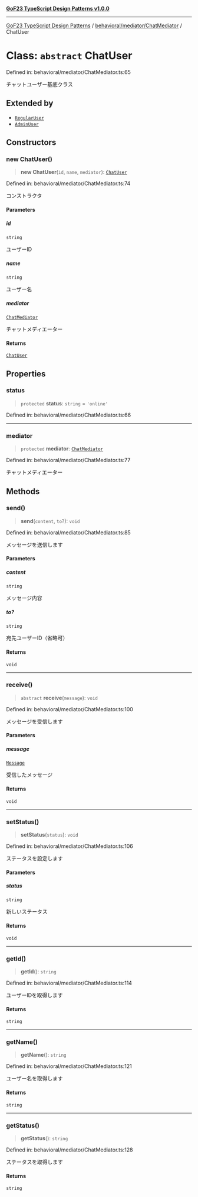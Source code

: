 [**GoF23 TypeScript Design Patterns v1.0.0**](../../../../README.md)

***

[GoF23 TypeScript Design Patterns](../../../../README.md) / [behavioral/mediator/ChatMediator](../README.md) / ChatUser

# Class: `abstract` ChatUser

Defined in: behavioral/mediator/ChatMediator.ts:65

チャットユーザー基底クラス

## Extended by

- [`RegularUser`](../../ChatUsers/classes/RegularUser.md)
- [`AdminUser`](../../ChatUsers/classes/AdminUser.md)

## Constructors

### new ChatUser()

> **new ChatUser**(`id`, `name`, `mediator`): [`ChatUser`](ChatUser.md)

Defined in: behavioral/mediator/ChatMediator.ts:74

コンストラクタ

#### Parameters

##### id

`string`

ユーザーID

##### name

`string`

ユーザー名

##### mediator

[`ChatMediator`](../interfaces/ChatMediator.md)

チャットメディエーター

#### Returns

[`ChatUser`](ChatUser.md)

## Properties

### status

> `protected` **status**: `string` = `'online'`

Defined in: behavioral/mediator/ChatMediator.ts:66

***

### mediator

> `protected` **mediator**: [`ChatMediator`](../interfaces/ChatMediator.md)

Defined in: behavioral/mediator/ChatMediator.ts:77

チャットメディエーター

## Methods

### send()

> **send**(`content`, `to`?): `void`

Defined in: behavioral/mediator/ChatMediator.ts:85

メッセージを送信します

#### Parameters

##### content

`string`

メッセージ内容

##### to?

`string`

宛先ユーザーID（省略可）

#### Returns

`void`

***

### receive()

> `abstract` **receive**(`message`): `void`

Defined in: behavioral/mediator/ChatMediator.ts:100

メッセージを受信します

#### Parameters

##### message

[`Message`](../interfaces/Message.md)

受信したメッセージ

#### Returns

`void`

***

### setStatus()

> **setStatus**(`status`): `void`

Defined in: behavioral/mediator/ChatMediator.ts:106

ステータスを設定します

#### Parameters

##### status

`string`

新しいステータス

#### Returns

`void`

***

### getId()

> **getId**(): `string`

Defined in: behavioral/mediator/ChatMediator.ts:114

ユーザーIDを取得します

#### Returns

`string`

***

### getName()

> **getName**(): `string`

Defined in: behavioral/mediator/ChatMediator.ts:121

ユーザー名を取得します

#### Returns

`string`

***

### getStatus()

> **getStatus**(): `string`

Defined in: behavioral/mediator/ChatMediator.ts:128

ステータスを取得します

#### Returns

`string`
